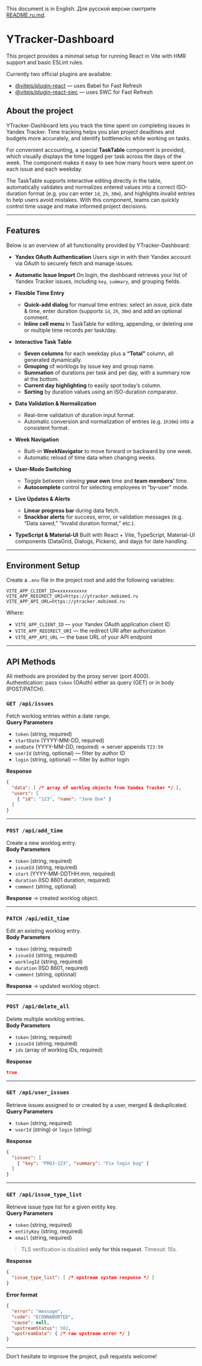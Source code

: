 <!-- english -->

This document is in English.
Для русской версии смотрите [README.ru.md](README.ru.md).

# YTracker-Dashboard

This project provides a minimal setup for running React in Vite with HMR support and basic ESLint rules.

Currently two official plugins are available:

* [@vitejs/plugin-react](https://github.com/vitejs/vite-plugin-react/blob/main/packages/plugin-react/README.md) — uses Babel for Fast Refresh
* [@vitejs/plugin-react-swc](https://github.com/vitejs/vite-plugin-react-swc) — uses SWC for Fast Refresh

## About the project

YTracker-Dashboard lets you track the time spent on completing issues in Yandex Tracker.
Time tracking helps you plan project deadlines and budgets more accurately, and identify bottlenecks while working on tasks.

For convenient accounting, a special **TaskTable** component is provided, which visually displays the time logged per task across the days of the week. The component makes it easy to see how many hours were spent on each issue and each weekday.

The TaskTable supports interactive editing directly in the table, automatically validates and normalizes entered values into a correct ISO-duration format (e.g. you can enter `1d`, `2h`, `30m`), and highlights invalid entries to help users avoid mistakes. With this component, teams can quickly control time usage and make informed project decisions.

---

## Features

Below is an overview of all functionality provided by YTracker-Dashboard:

* **Yandex OAuth Authentication**
  Users sign in with their Yandex account via OAuth to securely fetch and manage issues.

* **Automatic Issue Import**
  On login, the dashboard retrieves your list of Yandex Tracker issues, including `key`, `summary`, and grouping fields.

* **Flexible Time Entry**

  * **Quick-add dialog** for manual time entries: select an issue, pick date & time, enter duration (supports `1d`, `2h`, `30m`) and add an optional comment.
  * **Inline cell menu** in TaskTable for editing, appending, or deleting one or multiple time records per task/day.

* **Interactive Task Table**

  * **Seven columns** for each weekday plus a **“Total”** column, all generated dynamically.
  * **Grouping** of worklogs by issue key and group name.
  * **Summation** of durations per task and per day, with a summary row at the bottom.
  * **Current day highlighting** to easily spot today’s column.
  * **Sorting** by duration values using an ISO-duration comparator.

* **Data Validation & Normalization**

  * Real-time validation of duration input format.
  * Automatic conversion and normalization of entries (e.g. `1h30m`) into a consistent format.

* **Week Navigation**

  * Built-in **WeekNavigator** to move forward or backward by one week.
  * Automatic reload of time data when changing weeks.

* **User-Mode Switching**

  * Toggle between viewing **your own** time and **team members’** time.
  * **Autocomplete** control for selecting employees in “by-user” mode.

* **Live Updates & Alerts**

  * **Linear progress bar** during data fetch.
  * **Snackbar alerts** for success, error, or validation messages (e.g. “Data saved,” “Invalid duration format,” etc.).

* **TypeScript & Material-UI**
  Built with React + Vite, TypeScript, Material-UI components (DataGrid, Dialogs, Pickers), and dayjs for date handling.

---

## Environment Setup

Create a `.env` file in the project root and add the following variables:

```dotenv
VITE_APP_CLIENT_ID=xxxxxxxxxxx
VITE_APP_REDIRECT_URI=https://ytracker.mobimed.ru
VITE_APP_API_URL=https://ytracker.mobimed.ru
```

Where:

* `VITE_APP_CLIENT_ID` — your Yandex OAuth application client ID
* `VITE_APP_REDIRECT_URI` — the redirect URI after authorization
* `VITE_APP_API_URL` — the base URL of your API endpoint

---

## API Methods

All methods are provided by the proxy server (port 4000).  
Authentication: pass `token` (OAuth) either as query (GET) or in body (POST/PATCH).

### `GET /api/issues`
Fetch worklog entries within a date range.  
**Query Parameters**
- `token` (string, required)  
- `startDate` (YYYY-MM-DD, required)  
- `endDate` (YYYY-MM-DD, required) → server appends `T23:59`  
- `userId` (string, optional) — filter by author ID  
- `login` (string, optional) — filter by author login  

**Response**
```json
{
  "data": [ /* array of worklog objects from Yandex Tracker */ ],
  "users": [
    { "id": "123", "name": "Jane Doe" }
  ]
}
```

---

### `POST /api/add_time`
Create a new worklog entry.  
**Body Parameters**
- `token` (string, required)  
- `issueId` (string, required)  
- `start` (YYYY-MM-DDTHH:mm, required)  
- `duration` (ISO 8601 duration, required)  
- `comment` (string, optional)  

**Response** → created worklog object.

---

### `PATCH /api/edit_time`
Edit an existing worklog entry.  
**Body Parameters**
- `token` (string, required)  
- `issueId` (string, required)  
- `worklogId` (string, required)  
- `duration` (ISO 8601, required)  
- `comment` (string, optional)  

**Response** → updated worklog object.

---

### `POST /api/delete_all`
Delete multiple worklog entries.  
**Body Parameters**
- `token` (string, required)  
- `issueId` (string, required)  
- `ids` (array of worklog IDs, required)  

**Response**
```json
true
```

---

### `GET /api/user_issues`
Retrieve issues assigned to or created by a user, merged & deduplicated.  
**Query Parameters**
- `token` (string, required)  
- `userId` (string) or `login` (string)  

**Response**
```json
{
  "issues": [
    { "key": "PROJ-123", "summary": "Fix login bug" }
  ]
}
```

---

### `GET /api/issue_type_list`
Retrieve issue type list for a given entity key.  
**Query Parameters**
- `token` (string, required)  
- `entityKey` (string, required)  
- `email` (string, required)  

> TLS verification is disabled **only for this request**. Timeout: 15s.

**Response**
```json
{
  "issue_type_list": [ /* upstream system response */ ]
}
```

**Error format**
```json
{
  "error": "message",
  "code": "ECONNABORTED",
  "cause": null,
  "upstreamStatus": 502,
  "upstreamData": { /* raw upstream error */ }
}
```

---

Don’t hesitate to improve the project, pull requests welcome!
